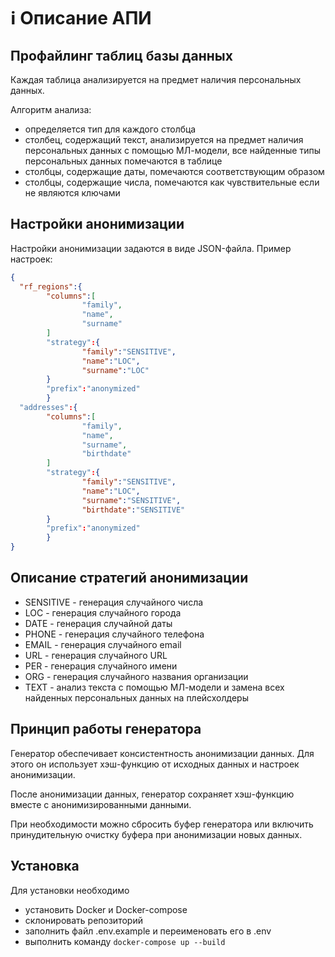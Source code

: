 # ℹ️ Описание АПИ
## Профайлинг таблиц базы данных

Каждая таблица анализируется на предмет наличия персональных данных. 

Алгоритм анализа:
- определяется тип для каждого столбца
- столбец, содержащий текст, анализируется на предмет наличия персональных данных с помощью МЛ-модели,
все найденные типы персональных данных помечаются в таблице
- столбцы, содержащие даты, помечаются соответствующим образом
- столбцы, содержащие числа, помечаются как чувствительные если не являются ключами

## Настройки анонимизации

Настройки анонимизации задаются в виде JSON-файла. Пример настроек:
```json
{
  "rf_regions":{
        "columns":[
                "family",
                "name",
                "surname"
        ]
        "strategy":{
                "family":"SENSITIVE",
                "name":"LOC",
                "surname":"LOC"
        }
        "prefix":"anonymized"
        }
  "addresses":{
        "columns":[
                "family",
                "name",
                "surname",
                "birthdate"
        ]
        "strategy":{
                "family":"SENSITIVE",
                "name":"LOC",
                "surname":"SENSITIVE",
                "birthdate":"SENSITIVE"
        }
        "prefix":"anonymized"
        }
}
```

## Описание стратегий анонимизации

- SENSITIVE - генерация случайного числа
- LOC - генерация случайного города
- DATE - генерация случайной даты
- PHONE - генерация случайного телефона
- EMAIL - генерация случайного email
- URL - генерация случайного URL
- PER - генерация случайного имени
- ORG - генерация случайного названия организации
- TEXT - анализ текста с помощью МЛ-модели и замена всех найденных персональных данных на плейсхолдеры

## Принцип работы генератора

Генератор обеспечивает консистентность анонимизации данных. Для этого он использует хэш-функцию от исходных данных и настроек анонимизации.

После анонимизации данных, генератор сохраняет хэш-функцию вместе с анонимизированными данными. 

При необходимости можно сбросить буфер генератора или включить принудительную очистку буфера при анонимизации новых данных.

## Установка

Для установки необходимо
- установить Docker и Docker-compose
- склонировать репозиторий
- заполнить файл .env.example и переименовать его в .env
- выполнить команду `docker-compose up --build`
